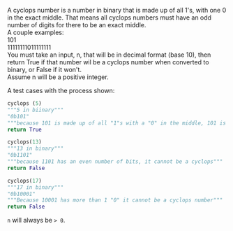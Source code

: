 A cyclops number is a number in binary that is made up of all 1's, with one 0 in the exact middle.  That means all cyclops numbers must have an odd number of digits for there to be an exact middle.   
A couple examples:  
101  
11111111011111111  
You must take an input, n, that will be in decimal format (base 10), then return True if that number wil be a cyclops number when converted to binary, or False if it won't.  
Assume n will be a positive integer.  
  
A test cases with the process shown:
```python
cyclops (5)
"""5 in biinary"""
"0b101"
"""because 101 is made up of all "1"s with a "0" in the middle, 101 is a cyclops number"""
return True

cyclops(13)
"""13 in binary"""
"0b1101"
"""because 1101 has an even number of bits, it cannot be a cyclops"""
return False

cyclops(17)
"""17 in binary"""
"0b10001"
"""Because 10001 has more than 1 "0" it cannot be a cyclops number"""
return False
```

`n` will always be `> 0`.
